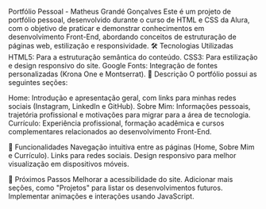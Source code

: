 Portfólio Pessoal - Matheus Grandé Gonçalves
Este é um projeto de portfólio pessoal, desenvolvido durante o curso de HTML e CSS da Alura, com o objetivo de praticar e demonstrar conhecimentos em desenvolvimento Front-End, abordando conceitos de estruturação de páginas web, estilização e responsividade.
🛠️ Tecnologias Utilizadas
HTML5: Para a estruturação semântica do conteúdo.
CSS3: Para estilização e design responsivo do site.
Google Fonts: Integração de fontes personalizadas (Krona One e Montserrat).
📄 Descrição
O portfólio possui as seguintes seções:

Home: Introdução e apresentação geral, com links para minhas redes sociais (Instagram, LinkedIn e GitHub).
Sobre Mim: Informações pessoais, trajetória profissional e motivações para migrar para a área de tecnologia.
Currículo: Experiência profissional, formação acadêmica e cursos complementares relacionados ao desenvolvimento Front-End.

🌟 Funcionalidades
Navegação intuitiva entre as páginas (Home, Sobre Mim e Currículo).
Links para redes sociais.
Design responsivo para melhor visualização em dispositivos móveis.

🚀 Próximos Passos
Melhorar a acessibilidade do site.
Adicionar mais seções, como "Projetos" para listar os desenvolvimentos futuros.
Implementar animações e interações usando JavaScript.
